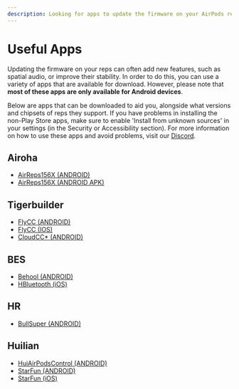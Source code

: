 ```yaml
---
description: Looking for apps to update the firmware on your AirPods replicas? Check out this list of useful apps categorized by chipsets, including Airoha, Tigerbuilder, BES, HR, and Huilian. Please note that most of these apps are only available for Android devices.
---
```


# Useful Apps

Updating the firmware on your reps can often add new features, such as spatial audio, or improve their stability. In order to do this, you can use a variety of apps that are available for download. However, please note that **most of these apps are only available for Android devices**.

Below are apps that can be downloaded to aid you, alongside what versions and chipsets of reps they support. If you have problems in installing the non-Play Store apps, make sure to enable 'Install from unknown sources' in your settings (in the Security or Accessibility section). For more information on how to use these apps and avoid problems, visit our [Discord](https://airreps.link/discord).

## **Airoha**
- [AirReps156X (ANDROID)](https://play.google.com/store/apps/details?id=com.airoha.utapp.sdk&hl=en_GB)
- [AirReps156X (ANDROID APK)](https://airreps.link/updateapk)

## **Tigerbuilder**
- [FlyCC (ANDROID)](https://airreps.link/flycc)
- [FlyCC (IOS)](https://airreps.link/iflycc)
- [CloudCC* (ANDROID)](https://airreps.link/cloudcc)

## **BES**
- [Behool (ANDROID)](https://airreps.link/behoolcleaned)
- [HBluetooth (iOS)](https://airreps.link/hbluetooth)

## **HR**
- [BullSuper (ANDROID)](https://airreps.link/bullsuperhr)

## **Huilian**
- [HuiAirPodsControl (ANDROID)](https://airreps.link/airpodscontrol)
- [StarFun (ANDROID)](https://airreps.link/starfun)
- [StarFun (iOS)](https://airreps.link/istarfun)
